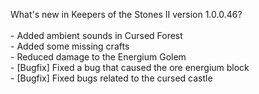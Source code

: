What's new in Keepers of the Stones II version 1.0.0.46?<br/>
<br />- Added ambient sounds in Cursed Forest
<br />- Added some missing crafts
<br />- Reduced damage to the Energium Golem
<br />- [Bugfix] Fixed a bug that caused the ore energium block
<br />- [Bugfix] Fixed bugs related to the cursed castle
